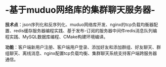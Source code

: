 # -基于muduo网络库的集群聊天服务器-
**技术点**：json序列化和反序列化、muduo网络库开发、nginx的tcp负载均衡器配置、redis缓存服务器编程实践、基于发布-订阅的服务器中间件redis消息队列编程实践、MySQL数据库编程、CMake构建环境编译。

**功能**：客户端新用户注册、客户端用户登录、添加好友和添加群组、好友聊天、群组聊天、离线消息、nginx配置tcp负载均衡、集群聊天系统支持客户端跨服务器通信。
